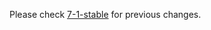 
Please check [7-1-stable](https://github.com/rails/rails/blob/7-1-stable/guides/CHANGELOG.md) for previous changes.
